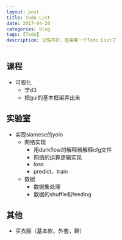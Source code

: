```yaml
---
layout: post
title: Todo List
date: 2017-04-20
categories: blog
tags: [Todo]
description: 记性不好，是需要一个Todo List了
---
```


## 课程
* 可视化
  * 学d3
  * 把gui的基本框架弄出来

## 实验室
* 实现siamese的yolo
  * 网络实现
    * 用darkflow的解释器解释cfg文件
    * 网络的运算逻辑实现
    * loss
    * predict，train
  * 数据
    * 数据集处理
    * 数据的shuffle和feeding

## 其他
* 买衣服（基本款，外套，鞋）
